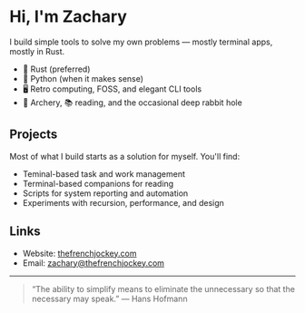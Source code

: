 # Hi, I'm Zachary

I build simple tools to solve my own problems — mostly terminal apps, mostly in Rust.

- 🦀 Rust (preferred)
- 🐍 Python (when it makes sense)
- 🖥 Retro computing, FOSS, and elegant CLI tools
- 🏹 Archery, 📚 reading, and the occasional deep rabbit hole

## Projects

Most of what I build starts as a solution for myself. You'll find:

- Teminal-based task and work management 
- Terminal-based companions for reading
- Scripts for system reporting and automation  
- Experiments with recursion, performance, and design  

## Links

- Website: [thefrenchjockey.com](https://thefrenchjockey.com)
- Email: [zachary@thefrenchjockey.com](mailto:zachary@thefrenchjockey.com)

---

> “The ability to simplify means to eliminate the unnecessary so that the necessary may speak.” — Hans Hofmann
